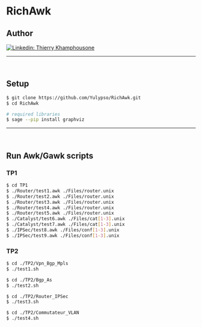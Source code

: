# RichAwk

## Author

[![Linkedin: Thierry Khamphousone](https://img.shields.io/badge/-Thierry_Khamphousone-blue?style=flat-square&logo=Linkedin&logoColor=white&link=https://www.linkedin.com/in/tkhamphousone/)](https://www.linkedin.com/in/tkhamphousone)

---

<br/>

## Setup

```bash
$ git clone https://github.com/Yulypso/RichAwk.git
$ cd RichAwk

# required libraries
$ sage --pip install graphviz
```

---

<br/>

## Run Awk/Gawk scripts

### TP1

```bash
$ cd TP1
$ ./Router/test1.awk ./Files/router.unix
$ ./Router/test2.awk ./Files/router.unix
$ ./Router/test3.awk ./Files/router.unix
$ ./Router/test4.awk ./Files/router.unix
$ ./Router/test5.awk ./Files/router.unix
$ ./Catalyst/test6.awk ./Files/cat[1-3].unix
$ ./Catalyst/test7.awk ./Files/cat[1-3].unix
$ ./IPSec/test8.awk ./Files/conf[1-3].unix
$ ./IPSec/test9.awk ./Files/conf[1-3].unix
```

### TP2

```bash
$ cd ./TP2/Vpn_Bgp_Mpls
$ ./test1.sh

$ cd ./TP2/Bgp_As
$ ./test2.sh

$ cd ./TP2/Router_IPSec
$ ./test3.sh

$ cd ./TP2/Commutateur_VLAN
$ ./test4.sh
```
